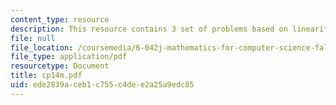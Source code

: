 ```yaml
---
content_type: resource
description: This resource contains 3 set of problems based on linearity of expectation.
file: null
file_location: /coursemedia/6-042j-mathematics-for-computer-science-fall-2005/ede2839aceb1c755c4dee2a25a9edc85_cp14m.pdf
file_type: application/pdf
resourcetype: Document
title: cp14m.pdf
uid: ede2839a-ceb1-c755-c4de-e2a25a9edc85
---
```

